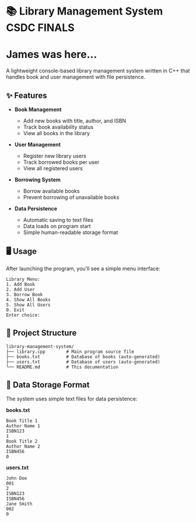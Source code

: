 
# 📚 Library Management System CSDC FINALS
# James was here...
A lightweight console-based library management system written in C++ that handles book and user management with file persistence.

## ✨ Features

- **Book Management**
  - Add new books with title, author, and ISBN
  - Track book availability status
  - View all books in the library

- **User Management**
  - Register new library users
  - Track borrowed books per user
  - View all registered users

- **Borrowing System**
  - Borrow available books
  - Prevent borrowing of unavailable books

- **Data Persistence**
  - Automatic saving to text files
  - Data loads on program start
  - Simple human-readable storage format

## 🖥️ Usage

After launching the program, you'll see a simple menu interface:

```
Library Menu:
1. Add Book
2. Add User
3. Borrow Book
4. Show All Books
5. Show All Users
0. Exit
Enter choice: 
```

## 📂 Project Structure

```
library-management-system/
├── library.cpp        # Main program source file
├── books.txt          # Database of books (auto-generated)
├── users.txt          # Database of users (auto-generated)
└── README.md          # This documentation
```

## 📝 Data Storage Format

The system uses simple text files for data persistence:

**books.txt**
```
Book Title 1
Author Name 1
ISBN123
1
Book Title 2
Author Name 2
ISBN456
0
```

**users.txt**
```
John Doe
001
2
ISBN123
ISBN456
Jane Smith
002
0
```



